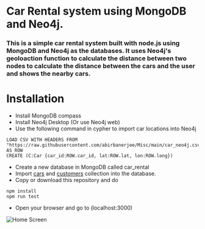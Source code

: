 # Car Rental system using MongoDB and Neo4j.
### This is a simple car rental system built with node.js using MongoDB and Neo4j as the databases. It uses Neo4j's geoloaction function to calculate the distance between two nodes to calculate the distance between the cars and the user and shows the nearby cars.

# Installation
- Install MongoDB compass
- Install Neo4j Desktop (Or use Neo4j web)
- Use the following command in cypher to import car locations into Neo4j 
```
LOAD CSV WITH HEADERS FROM "https://raw.githubusercontent.com/abirbanerjee/Misc/main/car_neo4j.csv" AS ROW
CREATE (C:Car {car_id:ROW.car_id, lat:ROW.lat, lon:ROW.long})
```
- Create a new database in MongoDB called car_rental
- Import [cars](https://github.com/abirbanerjee/Misc/blob/main/cars.json) and [customers](https://github.com/abirbanerjee/Misc/blob/main/customers.json) collection into the database.
- Copy or download this repository and do 
```
npm install
npm run test
```

- Open your browser and go to (localhost:3000)

![Home Screen](https://i.ibb.co/ZV1D8sJ/Picture2.png)
